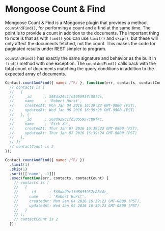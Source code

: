 
Mongoose Count & Find
=====================

Mongoose Count & Find is a Mongoose plugin that provides a method,
`countAndFind()`, for performing a count and a find at the same time. The
point is to provide a count in addition to the documents. The important thing
to note is that as with `find()` you can use `limit()` and `skip()`, but these
will only affect the documents fetched, not the count. This makes the code for
paginated results under REST simpler to program.

`countAndFind()` has exactly the same signature and behavior as the built in
`find()` method with one exception. The `countAndFind()` calls back with the
total count of documents matching the query conditions in addition to the
expected array of documents.

```javascript
Contact.countAndFind({ name: /^R/ }, function(err, contacts, contactCount) {
  // contacts is [
  //   {
  //     _id      : 568da29c1fd5055957c88f4c,
  //     name     : 'Robert Hurst',
  //     createdAt: Mon Jan 04 2016 16:39:23 GMT-0800 (PST),
  //     updatedAt: Wed Jan 06 2016 16:39:23 GMT-0800 (PST)
  //   }, {
  //     _id      : 568da29c1fd5055957c88f4c,
  //     name     : 'Rick Xu',
  //     createdAt: Thur Jan 07 2016 16:39:23 GMT-0800 (PST),
  //     updatedAt: Thur Jan 07 2016 16:39:24 GMT-0800 (PST)
  //   },
  // ];
  // contactCount is 2
});

Contact.countAndFind({ name: /^R/ })
  .limit(1)
  .skip(1)
  .sort([['name', -1]])
  .exec(function(err, contacts, contactCount) {
    // contacts is [
    //   {
    //     _id      : 568da29c1fd5055957c88f4c,
    //     name     : 'Robert Hurst',
    //     createdAt: Mon Jan 04 2016 16:39:23 GMT-0800 (PST),
    //     updatedAt: Wed Jan 06 2016 16:39:23 GMT-0800 (PST)
    //   }
    // ];
    // contactCount is 2
  });
```
